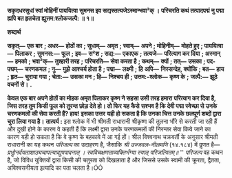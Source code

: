 **सकृदधरसुधां स्वां मोहिनीं पाययित्वा** **सुमनस इव सद्यस्तत्यजेऽस्मान्भवा²क् ।** **परिचरति कथं तत्पादपद्मं नु पद्मा** **ह्यपि बत हृतचेता ह्युत्तम:श्लोकजल्पै: ॥ १॥** 

**शब्दार्थ** 

**सकृत्—** **एक बार** **; अधर—** **होठों का** **; सुधाम्—** **अमृत** **; स्वाम्—** **अपने** **; मोहिनीम्—** **मोहते हुए** **; पाययित्वा—** **पिलाकर** **;** **सुमनस:—** **फूल** **; इव—** **स²श** **; सद्य:—** **एकाएक** **; तत्यजे—** **परित्याग कर दिया** **; अस्मान्—** **हमको** **; भवा²क्—** **तुश्हारी तरह** **;** **परिचरति—** **सेवा करता है** **; कथम्—** **क्यों** **; तत्—** **उसका** **; पद-पद्मम्—** **चरणकमल** **; नु—** **मुझे आश्चर्य होता है** **; पद्मा—** **लक्ष्मी** **; हि** **अपि—** **निस्सन्देह, क्योंकि** **; बत—** **हाय** **; हृत—** **चुराया गया** **; चेता:—** **उसका मन** **; हि—** **निश्चय ही** **; उत्तम:-श्लोक—** **कृष्ण के** **;** **जल्पै:—** **झूठे वचनों से।** **.** 

**केवल एक बार अपने होठों का मोहक अमृत पिलाकर कृष्ण ने सहसा उसी तरह हमारा** **परित्याग कर दिया है, जिस तरह तुम किसी फूल को तुरन्त छोड़ देते हो। तो फिर यह कैसे** **सश्भव है कि देवी पद्मा स्वेच्छा से उनके चरणकमलों की सेवा करती हैं? हाय! इसका उत्तर** **यही हो सकता है कि उनका चित्त उनके छलपूर्ण शब्दों द्वारा चुरा लिया गया है।** **तात्पर्य :** इस श्लोक में भी श्रीमती राधारानी श्रीकृष्ण की तुलना भौंरे से करती जा रही हैं और दुखी होने के कारण वे कहती हैं कि लक्ष्मी द्वारा उनके चरणकमलों की निरन्तर सेवा किये जाने का कारण यही हो सकता है कि वे कृष्ण के बहकावे में आ गई हों। श्रील विश्वनाथ चक्रवर्ती के अनुसार श्रीमती राधारानी का यह कथन *परिजल्प* का उदाहरण है, जैसाकि *श्री उज्जवल-नीलमणि* (१४.१८४) में वॢणत है— *प्रभोॢनर्दयताशाठ्यचापल्याद्युपपादनात् ।* *स्वविचक्षणताव्यक्तिर्भंग्या स्यात् परिजल्पितम्॥* '' *परिजल्प* वह कथन है, जो विविध युक्तियों द्वारा किसी की चतुरता को दिखलाता है और जिससे उसके स्वामी की क्रूरता, द्वैतता, अविश्वसनीयता इत्यादि का पता चलता है।ÓÓ  